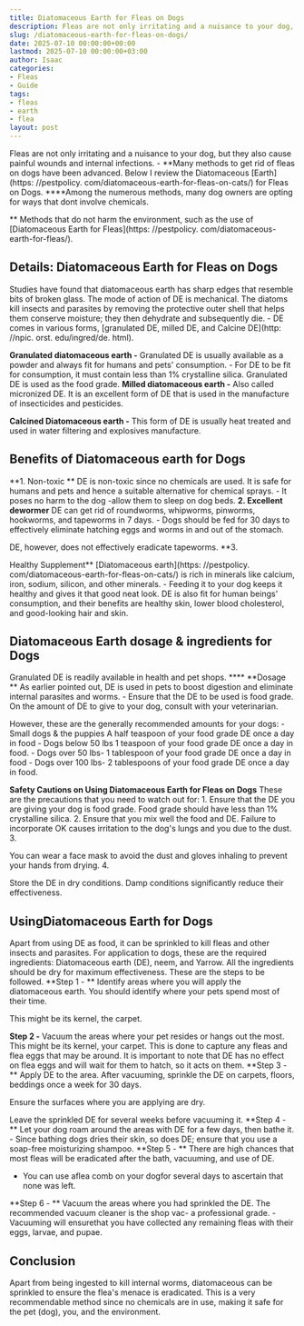 ```yaml
---
title: Diatomaceous Earth for Fleas on Dogs
description: Fleas are not only irritating and a nuisance to your dog, but they also cause painful wounds and internal infections. - Many methods to get rid of fleas on...
slug: /diatomaceous-earth-for-fleas-on-dogs/
date: 2025-07-10 00:00:00+00:00
lastmod: 2025-07-10 00:00:00+03:00
author: Isaac
categories:
- Fleas
- Guide
tags:
- fleas
- earth
- flea
layout: post
---
```


Fleas are not only irritating and a nuisance to your dog, but they also cause painful wounds and internal infections. - **Many methods to get rid of fleas on dogs have been advanced. Below I review the Diatomaceous [Earth](https: //pestpolicy. com/diatomaceous-earth-for-fleas-on-cats/) for Fleas on Dogs. ****Among the numerous methods, many dog owners are opting for ways that dont involve chemicals.

** Methods that do not harm the environment, such as the use of [Diatomaceous Earth for Fleas](https: //pestpolicy. com/diatomaceous-earth-for-fleas/).

##  **Details: Diatomaceous Earth for Fleas on Dogs**

Studies have found that diatomaceous earth has sharp edges that resemble bits of broken glass. The mode of action of DE is mechanical. The diatoms kill insects and parasites by removing the protective outer shell that helps them conserve moisture; they then dehydrate and subsequently die. - DE comes in various forms, [granulated DE, milled DE, and Calcine DE](http: //npic. orst. edu/ingred/de. html).

**Granulated diatomaceous earth -** Granulated DE is usually available as a powder and always fit for humans and pets' consumption. - For DE to be fit for consumption, it must contain less than 1% crystalline silica. Granulated DE is used as the food grade. **Milled diatomaceous earth -** Also called micronized DE. It is an excellent form of DE that is used in the manufacture of insecticides and pesticides.

**Calcined Diatomaceous earth -** This form of DE is usually heat treated and used in water filtering and explosives manufacture.

##  Benefits of Diatomaceous earth for Dogs

**1. Non-toxic ** DE is non-toxic since no chemicals are used. It is safe for humans and pets and hence a suitable alternative for chemical sprays. - It poses no harm to the dog -allow them to sleep on dog beds. **2. Excellent dewormer** DE can get rid of roundworms, whipworms, pinworms, hookworms, and tapeworms in 7 days. - Dogs should be fed for 30 days to effectively eliminate hatching eggs and worms in and out of the stomach.

DE, however, does not effectively eradicate tapeworms. **3.

Healthy Supplement** [Diatomaceous earth](https: //pestpolicy. com/diatomaceous-earth-for-fleas-on-cats/) is rich in minerals like calcium, iron, sodium, silicon, and other minerals. - Feeding it to your dog keeps it healthy and gives it that good neat look. DE is also fit for human beings' consumption, and their benefits are healthy skin, lower blood cholesterol, and good-looking hair and skin.

##  **Diatomaceous Earth dosage & ingredients for Dogs**

Granulated DE is readily available in health and pet shops. **** **Dosage ** As earlier pointed out, DE is used in pets to boost digestion and eliminate internal parasites and worms. - Ensure that the DE to be used is food grade. On the amount of DE to give to your dog, consult with your veterinarian.

However, these are the generally recommended amounts for your dogs: - Small dogs & the puppies A half teaspoon of your food grade DE once a day in food - Dogs below 50 lbs 1 teaspoon of your food grade DE once a day in food. - Dogs over 50 lbs- 1 tablespoon of your food grade DE once a day in food - Dogs over 100 lbs- 2 tablespoons of your food grade DE once a day in food.

**Safety Cautions on Using Diatomaceous Earth for Fleas on Dogs** These are the precautions that you need to watch out for: 1. Ensure that the DE you are giving your dog is food grade. Food grade should have less than 1% crystalline silica. 2. Ensure that you mix well the food and DE. Failure to incorporate OK causes irritation to the dog's lungs and you due to the dust. 3.

You can wear a face mask to avoid the dust and gloves inhaling to prevent your hands from drying. 4.

Store the DE in dry conditions. Damp conditions significantly reduce their effectiveness.

##  **UsingDiatomaceous Earth for Dogs**

Apart from using DE as food, it can be sprinkled to kill fleas and other insects and parasites. For application to dogs, these are the required ingredients: Diatomaceous earth (DE), neem, and Yarrow. All the ingredients should be dry for maximum effectiveness. These are the steps to be followed. **Step 1 - ** Identify areas where you will apply the diatomaceous earth. You should identify where your pets spend most of their time.

This might be its kernel, the carpet.

**Step 2 -** Vacuum the areas where your pet resides or hangs out the most. This might be its kernel, your carpet. This is done to capture any fleas and flea eggs that may be around. It is important to note that DE has no effect on flea eggs and will wait for them to hatch, so it acts on them. **Step 3 - ** Apply DE to the area. After vacuuming, sprinkle the DE on carpets, floors, beddings once a week for 30 days.

Ensure the surfaces where you are applying are dry.

Leave the sprinkled DE for several weeks before vacuuming it. **Step 4 - ** Let your dog roam around the areas with DE for a few days, then bathe it. - Since bathing dogs dries their skin, so does DE; ensure that you use a soap-free moisturizing shampoo. **Step 5 - ** There are high chances that most fleas will be eradicated after the bath, vacuuming, and use of DE.

- You can use aflea comb on your dogfor several days to ascertain that none was left.

**Step 6 - ** Vacuum the areas where you had sprinkled the DE. The recommended vacuum cleaner is the shop vac- a professional grade. - Vacuuming will ensurethat you have collected any remaining fleas with their eggs, larvae, and pupae.

##  **Conclusion**

Apart from being ingested to kill internal worms, diatomaceous can be sprinkled to ensure the flea's menace is eradicated. This is a very recommendable method since no chemicals are in use, making it safe for the pet (dog), you, and the environment.
